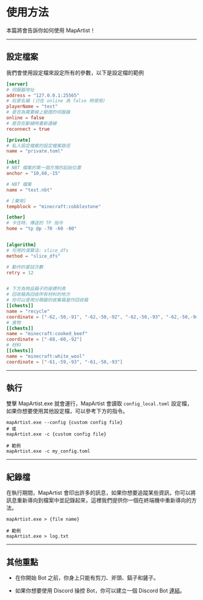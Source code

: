 # 使用方法

本篇將會告訴你如何使用 MapArtist！

---

## 設定檔案

我們會使用設定檔來設定所有的參數，以下是設定檔的範例

``` toml title='設定檔範例'
[server]
# 伺服器地址
address = "127.0.0.1:25565"
# 玩家名稱 (只在 online 為 false 時使用)
playerName = "test"
# 是否為需要線上驗證的伺服器
online = false
# 是否在斷線時重新連線
reconnect = true

[private]
# 私人設定檔案的設定檔案路徑
name = "private.toml"

[nbt]
# NBT 檔案的第一個方塊的起始位置
anchor = "10,60,-15"

# NBT 檔案
name = "test.nbt"

# [棄用]
tempblock = "minecraft:cobblestone"

[other]
# 卡住時，傳送的 TP 指令
home = "tp @p -70 -60 -80"


[algorithm]
# 可用的演算法: slice_dfs
method = "slice_dfs"

# 動作的嘗試次數
retry = 12


# 下方為物品箱子的座標列表
# 回收箱為回收所有材料的地方
# 你可以使用分類器的收集箱當作回收箱
[[chests]]
name = "recycle"
coordinate = ["-62,-50,-91", "-62,-50,-92", "-62,-50,-93", "-62,-50,-94", "-62,-50,-95", "-62,-50,-96"]
# 食物
[[chests]]
name = "minecraft:cooked_beef"
coordinate = ["-68,-60,-92"]
# 材料
[[chests]]
name = "minecraft:white_wool"
coordinate = ["-61,-59,-93", "-61,-58,-93"]

```

---

## 執行

雙擊 MapArtist.exe 就會運行，MapArtist 會讀取 `config_local.toml` 設定檔，如果你想要使用其他設定檔，可以參考下方的指令。

```shell
mapArtist.exe --config {custom config file}
# 或
mapArtist.exe -c {custom config file}

# 範例
mapArtist.exe -c my_config.toml
```

---

## 紀錄檔

在執行期間，MapArtist 會印出許多的訊息，如果你想要追蹤某些資訊，你可以將訊息重新導向到檔案中並記錄起來，這裡我們提供你一個在終端機中重新導向的方法。

```shell
mapArtist.exe > {file name}

# 範例
mapArtist.exe > log.txt
```

---

## 其他重點

- 在你開始 Bot 之前，你身上只能有剪刀、斧頭、鎬子和鏟子。

- 如果你想要使用 Discord 操控 Bot，你可以建立一個 Discord Bot [連結](https://dpp.dev/creating-a-bot-application.html)。